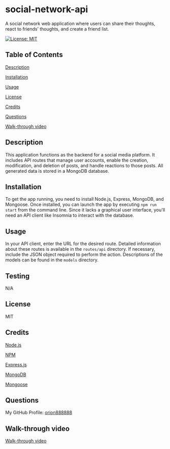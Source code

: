 # social-network-api
A social network web application where users can share their thoughts, react to friends’ thoughts, and create a friend list.

[![License: MIT](https://img.shields.io/badge/License-MIT-yellow.svg)](https://opensource.org/licenses/MIT)

  ## Table of Contents
  [Description](#description)

  [Installation](#installation)

  [Usage](#usage)

  [License](#license)

  [Credits](#credits)

  [Questions](#questions)

  [Walk-through video](#video)

## Description

This application functions as the backend for a social media platform. It includes API routes that manage user accounts, enable the creation, modification, and deletion of posts, and handle reactions to those posts. All generated data is stored in a MongoDB database.


## Installation

To get the app running, you need to install Node.js, Express, MongoDB, and Mongoose. Once installed, you can launch the app by executing `npm run start` from the command line. Since it lacks a graphical user interface, you'll need an API client like Insomnia to interact with the database.

## Usage

In your API client, enter the URL for the desired route. Detailed information about these routes is available in the `routes/api` directory. If necessary, include the JSON object required to perform the action. Descriptions of the models can be found in the `models` directory.

##  Testing 

N/A

## License

MIT

## Credits

[Node.js](https://nodejs.org/en)

[NPM](https://www.npmjs.com/)

[Express.js](https://expressjs.com/)

[MongoDB](https://www.mongodb.com/)

[Mongoose](https://www.npmjs.com/package/mongoose)

## Questions

My GitHub Profile: [orion888888](https://github.com/orion888888)

## Walk-through video

[Walk-through video](./assets/Social_Media_API_Video2.mp4)